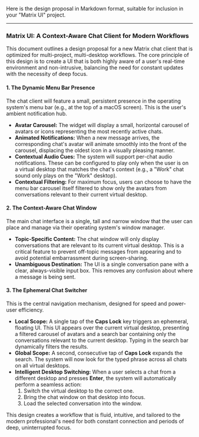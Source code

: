 Here is the design proposal in Markdown format, suitable for inclusion in your "Matrix UI" project.

***

### Matrix UI: A Context-Aware Chat Client for Modern Workflows

This document outlines a design proposal for a new Matrix chat client that is optimized for multi-project, multi-desktop workflows. The core principle of this design is to create a UI that is both highly aware of a user's real-time environment and non-intrusive, balancing the need for constant updates with the necessity of deep focus.

#### 1. The Dynamic Menu Bar Presence

The chat client will feature a small, persistent presence in the operating system's menu bar (e.g., at the top of a macOS screen). This is the user's ambient notification hub.

* **Avatar Carousel:** The widget will display a small, horizontal carousel of avatars or icons representing the most recently active chats.
* **Animated Notifications:** When a new message arrives, the corresponding chat's avatar will animate smoothly into the front of the carousel, displacing the oldest icon in a visually pleasing manner.
* **Contextual Audio Cues:** The system will support per-chat audio notifications. These can be configured to play only when the user is on a virtual desktop that matches the chat's context (e.g., a "Work" chat sound only plays on the "Work" desktop).
* **Contextual Filtering:** For maximum focus, users can choose to have the menu bar carousel itself filtered to show only the avatars from conversations relevant to their current virtual desktop.

#### 2. The Context-Aware Chat Window

The main chat interface is a single, tall and narrow window that the user can place and manage via their operating system's window manager.

* **Topic-Specific Content:** The chat window will only display conversations that are relevant to its current virtual desktop. This is a critical feature to prevent off-topic messages from appearing and to avoid potential embarrassment during screen-sharing.
* **Unambiguous Destination:** The UI is a single conversation pane with a clear, always-visible input box. This removes any confusion about where a message is being sent.

#### 3. The Ephemeral Chat Switcher

This is the central navigation mechanism, designed for speed and power-user efficiency.

* **Local Scope:** A single tap of the **Caps Lock** key triggers an ephemeral, floating UI. This UI appears over the current virtual desktop, presenting a filtered carousel of avatars and a search bar containing only the conversations relevant to the current desktop. Typing in the search bar dynamically filters the results.
* **Global Scope:** A second, consecutive tap of **Caps Lock** expands the search. The system will now look for the typed phrase across all chats on all virtual desktops.
* **Intelligent Desktop Switching:** When a user selects a chat from a different desktop and presses **Enter**, the system will automatically perform a seamless action:
    1.  Switch the virtual desktop to the correct one.
    2.  Bring the chat window on that desktop into focus.
    3.  Load the selected conversation into the window.

This design creates a workflow that is fluid, intuitive, and tailored to the modern professional's need for both constant connection and periods of deep, uninterrupted focus.
